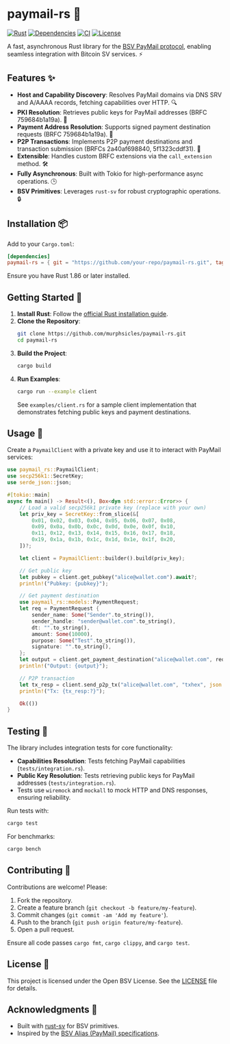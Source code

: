 # paymail-rs 🚀

[![Rust](https://img.shields.io/badge/rust-1.86%2B-orange?logo=rust)](https://www.rust-lang.org)
[![Dependencies](https://deps.rs/repo/github/murphsicles/paymail-rs/status.svg)](https://deps.rs/repo/github/murphsicles/paymail-rs)
[![CI](https://github.com/murphsicles/paymail-rs/actions/workflows/ci.yml/badge.svg)](https://github.com/murphsicles/paymail-rs/actions/workflows/ci.yml)
[![License](https://img.shields.io/badge/license-BSV-blue)](LICENSE)

A fast, asynchronous Rust library for the [BSV PayMail protocol](https://bsvalias.org/), enabling seamless integration with Bitcoin SV services. ⚡

## Features ✨

- **Host and Capability Discovery**: Resolves PayMail domains via DNS SRV and A/AAAA records, fetching capabilities over HTTP. 🔍
- **PKI Resolution**: Retrieves public keys for PayMail addresses (BRFC 759684b1a19a). 🔑
- **Payment Address Resolution**: Supports signed payment destination requests (BRFC 759684b1a19a). 💸
- **P2P Transactions**: Implements P2P payment destinations and transaction submission (BRFCs 2a40af698840, 5f1323cddf31). 🔗
- **Extensible**: Handles custom BRFC extensions via the `call_extension` method. 🛠️
- **Fully Asynchronous**: Built with Tokio for high-performance async operations. 🕒
- **BSV Primitives**: Leverages `rust-sv` for robust cryptographic operations. 🔒

## Installation 📦

Add to your `Cargo.toml`:

```toml
[dependencies]
paymail-rs = { git = "https://github.com/your-repo/paymail-rs.git", tag = "v0.1.2" }
```

Ensure you have Rust 1.86 or later installed.

## Getting Started 🏁

1. **Install Rust**: Follow the [official Rust installation guide](https://www.rust-lang.org/tools/install).
2. **Clone the Repository**:
   ```sh
   git clone https://github.com/murphsicles/paymail-rs.git
   cd paymail-rs
   ```
3. **Build the Project**:
   ```sh
   cargo build
   ```
4. **Run Examples**:
   ```sh
   cargo run --example client
   ```
   See `examples/client.rs` for a sample client implementation that demonstrates fetching public keys and payment destinations.

## Usage 📝

Create a `PaymailClient` with a private key and use it to interact with PayMail services:

```rust
use paymail_rs::PaymailClient;
use secp256k1::SecretKey;
use serde_json::json;

#[tokio::main]
async fn main() -> Result<(), Box<dyn std::error::Error>> {
    // Load a valid secp256k1 private key (replace with your own)
    let priv_key = SecretKey::from_slice(&[
        0x01, 0x02, 0x03, 0x04, 0x05, 0x06, 0x07, 0x08,
        0x09, 0x0a, 0x0b, 0x0c, 0x0d, 0x0e, 0x0f, 0x10,
        0x11, 0x12, 0x13, 0x14, 0x15, 0x16, 0x17, 0x18,
        0x19, 0x1a, 0x1b, 0x1c, 0x1d, 0x1e, 0x1f, 0x20,
    ])?;

    let client = PaymailClient::builder().build(priv_key);

    // Get public key
    let pubkey = client.get_pubkey("alice@wallet.com").await?;
    println!("Pubkey: {pubkey}");

    // Get payment destination
    use paymail_rs::models::PaymentRequest;
    let req = PaymentRequest {
        sender_name: Some("Sender".to_string()),
        sender_handle: "sender@wallet.com".to_string(),
        dt: "".to_string(),
        amount: Some(10000),
        purpose: Some("Test".to_string()),
        signature: "".to_string(),
    };
    let output = client.get_payment_destination("alice@wallet.com", req).await?;
    println!("Output: {output}");

    // P2P transaction
    let tx_resp = client.send_p2p_tx("alice@wallet.com", "txhex", json!({}), "ref").await?;
    println!("Tx: {tx_resp:?}");

    Ok(())
}
```

## Testing 🧪

The library includes integration tests for core functionality:

- **Capabilities Resolution**: Tests fetching PayMail capabilities (`tests/integration.rs`).
- **Public Key Resolution**: Tests retrieving public keys for PayMail addresses (`tests/integration.rs`).
- Tests use `wiremock` and `mockall` to mock HTTP and DNS responses, ensuring reliability.

Run tests with:

```sh
cargo test
```

For benchmarks:

```sh
cargo bench
```

## Contributing 🤝

Contributions are welcome! Please:
1. Fork the repository.
2. Create a feature branch (`git checkout -b feature/my-feature`).
3. Commit changes (`git commit -am 'Add my feature'`).
4. Push to the branch (`git push origin feature/my-feature`).
5. Open a pull request.

Ensure all code passes `cargo fmt`, `cargo clippy`, and `cargo test`.

## License 📄

This project is licensed under the Open BSV License. See the [LICENSE](LICENSE) file for details.

## Acknowledgments 🙌

- Built with [rust-sv](https://github.com/murphsicles/rust-sv) for BSV primitives.
- Inspired by the [BSV Alias (PayMail) specifications](https://bsvalias.org/).
